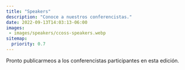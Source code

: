 ```yaml
---
title: "Speakers"
description: "Conoce a nuestros conferencistas."
date: 2022-09-13T14:03:13-06:00
images: 
 - images/speakers/ccoss-speakers.webp
sitemap:
  priority: 0.7
---
```


Pronto publicarmeos a los conferencistas participantes en esta edición.

